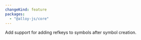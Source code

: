 ```yaml
---
changeKind: feature
packages:
  - "@alloy-js/core"
---
```


Add support for adding refkeys to symbols after symbol creation.
